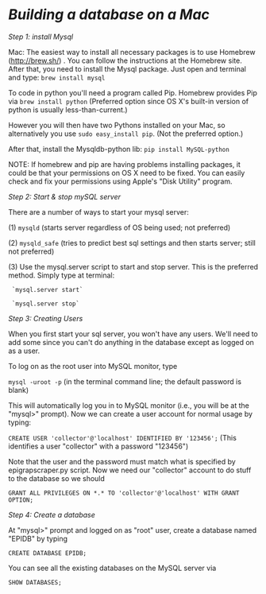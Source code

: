 *Building a database on a Mac*  
====================

*Step 1: install Mysql*

Mac: The easiest way to install all necessary packages is to use Homebrew (http://brew.sh/) . You can follow the instructions at the Homebrew site. After that, you need to install the Mysql package. Just open and terminal and type: 
`brew install mysql`

To code in python you'll need a program called Pip. Homebrew provides Pip via
`brew install python` (Preferred option since OS X's built-in version of python is usually less-than-current.) 

However you will then have two Pythons installed on your Mac, so alternatively you use 
`sudo easy_install pip`. (Not the preferred option.)  


After that, install the Mysqldb-python lib:
`pip install MySQL-python`

NOTE: If homebrew and pip are having problems installing packages, it could be that your permissions on OS X need to be fixed. You can easily check and fix your permissions using Apple's "Disk Utility" program.

*Step 2: Start & stop mySQL server*

There are a number of ways to start your mysql server:

(1) `mysqld` (starts server regardless of OS being used; not preferred)

(2) `mysqld_safe` (tries to predict best sql settings and then starts server; still not preferred)

(3) Use the mysql.server script to start and stop server. This is the preferred method. Simply type at terminal:

     `mysql.server start`  

     `mysql.server stop`
     
*Step 3: Creating Users*

When you first start your sql server, you won't have any users. We'll need to add some since you can't do anything in the database except as logged on as a user.

To log on as the root user into MySQL monitor, type

`mysql -uroot -p` (in the terminal command line; the default password is blank)

This will automatically log you in to MySQL monitor (i.e., you will be at the "mysql>" prompt). Now we can create a user account for normal usage by typing:

`CREATE USER 'collector'@'localhost' IDENTIFIED BY '123456';`  (This identifies a user "collector" with a password "123456")

Note that the user and the password must match what is specified by epigrapscraper.py script. Now we need our "collector" account to do stuff to the database so we should 

`GRANT ALL PRIVILEGES ON *.* TO 'collector'@'localhost' WITH GRANT OPTION;`


*Step 4: Create a database*

At "mysql>" prompt and logged on as "root" user, create a database named "EPIDB" by typing

`CREATE DATABASE EPIDB;`

You can see all the existing databases on the MySQL server via

`SHOW DATABASES;`
